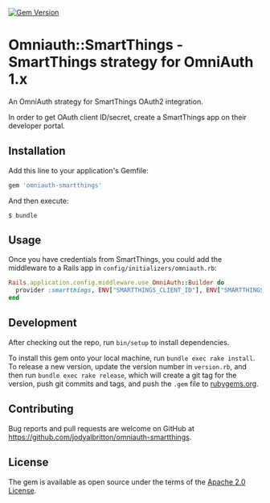 [![Gem Version](https://badge.fury.io/rb/omniauth-smartthings.svg)](https://badge.fury.io/rb/omniauth-smartthings)

# Omniauth::SmartThings - SmartThings strategy for OmniAuth 1.x

An OmniAuth strategy for SmartThings OAuth2 integration.

In order to get OAuth client ID/secret, create a SmartThings app on their developer portal.

## Installation

Add this line to your application's Gemfile:

```ruby
gem 'omniauth-smartthings'
```

And then execute:

    $ bundle

## Usage

Once you have credentials from SmartThings, you could add the middleware to a Rails app in `config/initializers/omniauth.rb`:

```ruby
Rails.application.config.middleware.use OmniAuth::Builder do
  provider :smartthings, ENV["SMARTTHINGS_CLIENT_ID"], ENV["SMARTTHINGS_CLIENT_SECRET"]
end
```

## Development

After checking out the repo, run `bin/setup` to install dependencies.

To install this gem onto your local machine, run `bundle exec rake install`. To release a new version, update the version number in `version.rb`, and then run `bundle exec rake release`, which will create a git tag for the version, push git commits and tags, and push the `.gem` file to [rubygems.org](https://rubygems.org).

## Contributing

Bug reports and pull requests are welcome on GitHub at https://github.com/jodyalbritton/omniauth-smartthings.


## License

The gem is available as open source under the terms of the [Apache 2.0 License](http://opensource.org/licenses/Apache-2.0).
